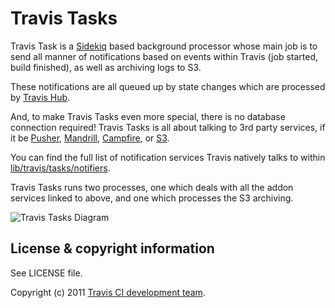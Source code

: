# Travis Tasks

Travis Task is a [Sidekiq](http://sidekiq.org/) based background processor whose main job is to send all manner of notifications based on events within Travis (job started, build finished), as well as archiving logs to S3.

These notifications are all queued up by state changes which are processed by [Travis Hub](https://github.com/travis-ci/travis-hub).

And, to make Travis Tasks even more special, there is no database connection required! Travis Tasks is all about talking to 3rd party services, if it be [Pusher](http://pusher.com), [Mandrill](https://mandrillapp.com), [Campfire](http://campfirenow.com/), or [S3](http://aws.amazon.com/s3/).

You can find the full list of notification services Travis natively talks to within [lib/travis/tasks/notifiers](https://github.com/travis-ci/travis-tasks/tree/master/lib/travis/tasks/notifiers).

Travis Tasks runs two processes, one which deals with all the addon services linked to above, and one which processes the S3 archiving.

![Travis Tasks Diagram](/img/diagram.jpg)

## License & copyright information ##

See LICENSE file.

Copyright (c) 2011 [Travis CI development team](https://github.com/travis-ci).



